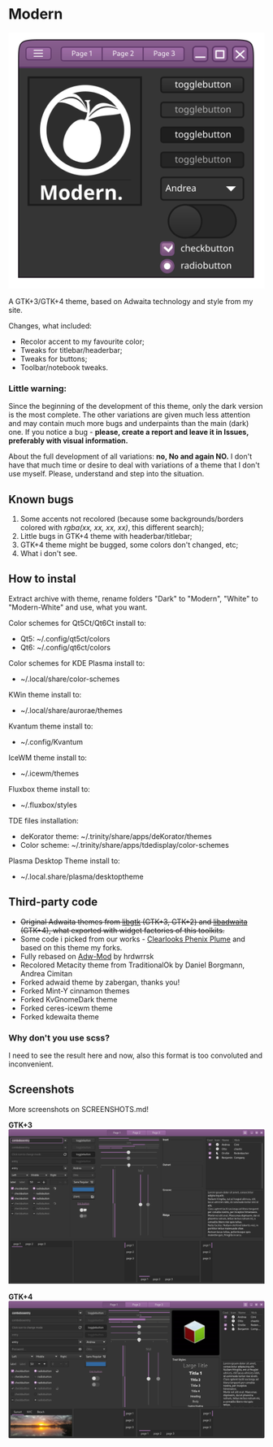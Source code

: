 # Modern

![gtk3](Modern_icon.png)

A GTK+3/GTK+4 theme, based on Adwaita technology and style from my site.

Changes, what included:

* Recolor accent to my favourite color;
* Tweaks for titlebar/headerbar;
* Tweaks for buttons;
* Toolbar/notebook tweaks.

### Little warning:

Since the beginning of the development of this theme, only the dark version is the most complete. The other variations are given much less attention and may contain much more bugs and underpaints than the main (dark) one. If you notice a bug - **please, create a report and leave it in Issues, preferably with visual information.**

About the full development of all variations: **no, No and again NO.** I don't have that much time or desire to deal with variations of a theme that I don't use myself. Please, understand and step into the situation.

## Known bugs

1. Some accents not recolored (because some backgrounds/borders colored with *rgba(xx, xx, xx, xx)*, this different search);
2. Little bugs in GTK+4 theme with headerbar/titlebar;
3. GTK+4 theme might be bugged, some colors don't changed, etc;
4. What i don't see.

## How to instal

Extract archive with theme, rename folders "Dark" to "Modern", "White" to "Modern-White" and use, what you want.

Color schemes for Qt5Ct/Qt6Ct install to:
* Qt5: ~/.config/qt5ct/colors
* Qt6: ~/.config/qt6ct/colors

Color schemes for KDE Plasma install to:
* ~/.local/share/color-schemes

KWin theme install to:
* ~/.local/share/aurorae/themes

Kvantum theme install to:
* ~/.config/Kvantum

IceWM theme install to:
* ~/.icewm/themes

Fluxbox theme install to:
* ~/.fluxbox/styles

TDE files installation:
* deKorator theme:  ~/.trinity/share/apps/deKorator/themes
* Color scheme: ~/.trinity/share/apps/tdedisplay/color-schemes

Plasma Desktop Theme install to:
* ~/.local.share/plasma/desktoptheme


## Third-party code

* ~~Original Adwaita themes from [libgtk](https://gitlab.gnome.org/GNOME/gtk/) (GTK+3, GTK+2) and [libadwaita](https://gitlab.gnome.org/GNOME/libadwaita) (GTK+4), what exported with widget factories of this toolkits.~~
* Some code i picked from our works -  [Clearlooks Phenix Plume](https://github.com/TerminalHash/clearlooks-phenix-plume) and based on this theme my forks.
* Fully rebased on [Adw-Mod](https://gitlab.com/hrdwrrsk/AdwMod-theme) by hrdwrrsk
* Recolored Metacity theme from TraditionalOk by Daniel Borgmann, Andrea Cimitan
* Forked adwaid theme by zabergan, thanks you!
* Forked Mint-Y cinnamon themes
* Forked KvGnomeDark theme
* Forked ceres-icewm theme
* Forked kdewaita theme

### Why don't you use scss?
I need to see the result here and now, also this format is too convoluted and inconvenient.


## Screenshots

More screenshots on SCREENSHOTS.md!

**GTK+3**
![gtk3](screenshots/gtk3_widgets.png)

**GTK+4**
![gtk4](screenshots/gtk4_widgets.png)

